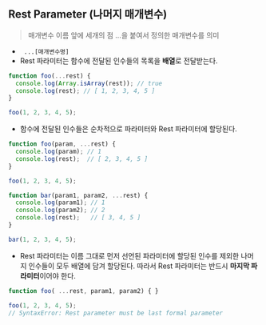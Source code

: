 ## Rest Parameter (나머지 매개변수)
>  매개변수 이름 앞에 세개의 점 ...을 붙여서 정의한 매개변수를 의미
- ``` ...[매개변수명]```
- Rest 파라미터는 함수에 전달된 인수들의 목록을 **배열**로 전달받는다.
```jsx
function foo(...rest) {
  console.log(Array.isArray(rest)); // true
  console.log(rest); // [ 1, 2, 3, 4, 5 ]
}

foo(1, 2, 3, 4, 5);
```
- 함수에 전달된 인수들은 순차적으로 파라미터와 Rest 파라미터에 할당된다.

```jsx
function foo(param, ...rest) {
  console.log(param); // 1
  console.log(rest);  // [ 2, 3, 4, 5 ]
}

foo(1, 2, 3, 4, 5);

function bar(param1, param2, ...rest) {
  console.log(param1); // 1
  console.log(param2); // 2
  console.log(rest);   // [ 3, 4, 5 ]
}

bar(1, 2, 3, 4, 5);
```

- Rest 파라미터는 이름 그대로 먼저 선언된 파라미터에 할당된 인수를 제외한 나머지 인수들이 모두 배열에 담겨 할당된다. 따라서 Rest 파라미터는 반드시 **마지막 파라미터**이어야 한다.

```jsx
function foo( ...rest, param1, param2) { }

foo(1, 2, 3, 4, 5);
// SyntaxError: Rest parameter must be last formal parameter
```

  
